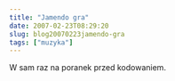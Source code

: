 ```yaml
---
title: "Jamendo gra"
date: 2007-02-23T08:29:20
slug: blog20070223jamendo-gra
tags: ["muzyka"]
---
```

<html><body><p>W sam raz na poranek przed kodowaniem.</p>


<div align="center"><object width="350" height="170" style="border:0;" align="middle" data="http://www.jamendo.com/pl/get/track/id/album/id/playerpage/50/?item_o=track_no_asc&amp;n=all&amp;player_height=170&amp;player_type=xspfplayer_extended&amp;player_width=350&amp;playercode_type=generic" type="text/html"> </object></div></body></html>